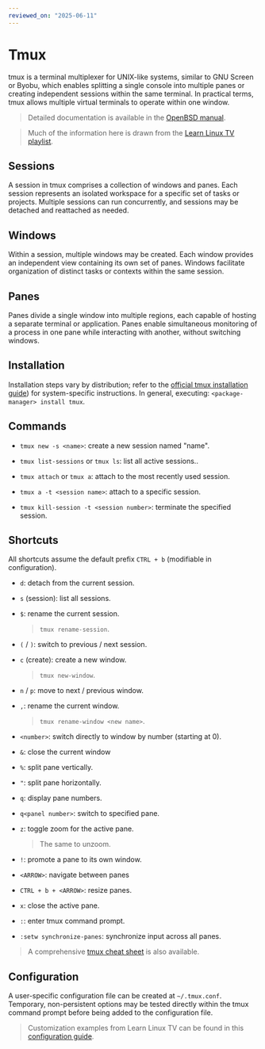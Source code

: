 ```yaml
---
reviewed_on: "2025-06-11"
---
```


# Tmux

tmux is a terminal multiplexer for UNIX-like systems, similar to GNU Screen or Byobu, which enables splitting a single console into multiple panes or creating independent sessions within the same terminal. In practical terms, tmux allows multiple virtual terminals to operate within one window.

> Detailed documentation is available in the [OpenBSD manual](https://man.openbsd.org/OpenBSD-current/man1/tmux.1).

> Much of the information here is drawn from the [Learn Linux TV playlist](https://www.youtube.com/playlist?list=PLT98CRl2KxKGiyV1u6wHDV8VwcQdzfuKe).

## Sessions

A session in tmux comprises a collection of windows and panes. Each session represents an isolated workspace for a specific set of tasks or projects. Multiple sessions can run concurrently, and sessions may be detached and reattached as needed.

## Windows

Within a session, multiple windows may be created. Each window provides an independent view containing its own set of panes. Windows facilitate organization of distinct tasks or contexts within the same session.

## Panes

Panes divide a single window into multiple regions, each capable of hosting a separate terminal or application. Panes enable simultaneous monitoring of a process in one pane while interacting with another, without switching windows.

## Installation

Installation steps vary by distribution; refer to the [official tmux installation guide](https://github.com/tmux/tmux/wiki/Installing)) for system-specific instructions. In general, executing: `<package-manager> install tmux`.

## Commands

- `tmux new -s <name>`: create a new session named "name".

- `tmux list-sessions` or `tmux ls`: list all active sessions..

- `tmux attach` or `tmux a`: attach to the most recently used session.

- `tmux a -t <session name>`: attach to a specific session.

- `tmux kill-session -t <session number>`: terminate the specified session.

## Shortcuts

All shortcuts assume the default prefix `CTRL + b` (modifiable in configuration).

- `d`: detach from the current session.

- `s` (session): list all sessions.

- `$`: rename the current session.

	> `tmux rename-session`.

- `(` / `)`: switch to previous / next session.

- `c` (create): create a new window.

	> `tmux new-window`.

- `n` / `p`: move to next / previous window.

- `,`: rename the current window.

	> `tmux rename-window <new name>`.

- `<number>`: switch directly to window by number (starting at $0$).

- `&`: close the current window

- `%`: split pane vertically.

- `"`: split pane horizontally.

- `q`: display pane numbers.

- `q<panel number>`: switch to specified pane.

- `z`: toggle zoom for the active pane.

	> The same to unzoom.

- `!`: promote a pane to its own window.

- `<ARROW>`: navigate between panes

- `CTRL + b + <ARROW>`: resize panes.

- `x`: close the active pane.

- `:`: enter tmux command prompt.

- `:setw synchronize-panes`: synchronize input across all panes.

> A comprehensive [tmux cheat sheet](https://tmuxcheatsheet.com) is also available.

## Configuration

A user-specific configuration file can be created at `~/.tmux.conf`. Temporary, non-persistent options may be tested directly within the tmux command prompt before being added to the configuration file.

> Customization examples from Learn Linux TV can be found in this [configuration guide](https://www.learnlinux.tv/learn-tmux-part-5-how-to-customize-tmux-and-make-it-your-own).
